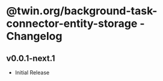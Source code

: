 # @twin.org/background-task-connector-entity-storage - Changelog

## v0.0.1-next.1

- Initial Release
